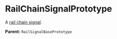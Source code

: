 # RailChainSignalPrototype

A [rail chain signal](https://wiki.factorio.com/Rail_chain_signal).

**Parent:** `RailSignalBasePrototype`

